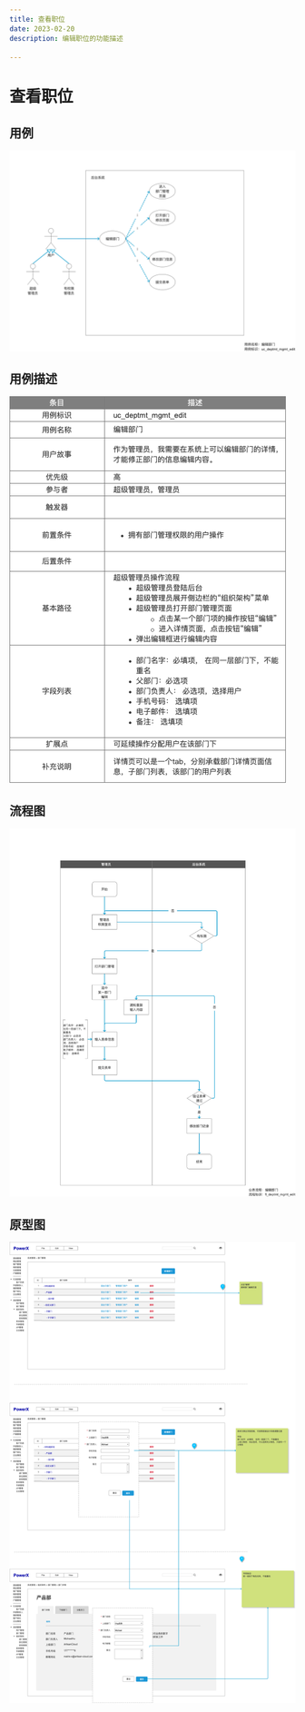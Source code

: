 ```yaml
---
title: 查看职位
date: 2023-02-20
description: 编辑职位的功能描述

---
```


# 查看职位


## 用例

![](../../../../images/uc_position_mgmt_edit.png)

## 用例描述

![](../../../../images/uc_desc_position_mgmt_edit.png)

## 流程图

![](../../../../images/fl_position_mgmt_edit.png)

## 原型图

![](../../../../images/pt_position_mgmt_edit.png)
